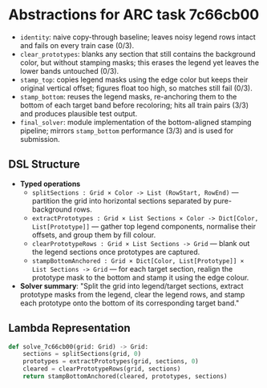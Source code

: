 # Abstractions for ARC task 7c66cb00

- `identity`: naive copy-through baseline; leaves noisy legend rows intact and fails on every train case (0/3).
- `clear_prototypes`: blanks any section that still contains the background color, but without stamping masks; this erases the legend yet leaves the lower bands untouched (0/3).
- `stamp_top`: copies legend masks using the edge color but keeps their original vertical offset; figures float too high, so matches still fail (0/3).
- `stamp_bottom`: reuses the legend masks, re-anchoring them to the bottom of each target band before recoloring; hits all train pairs (3/3) and produces plausible test output.
- `final_solver`: module implementation of the bottom-aligned stamping pipeline; mirrors `stamp_bottom` performance (3/3) and is used for submission.

## DSL Structure
- **Typed operations**
  - `splitSections : Grid × Color -> List (RowStart, RowEnd)` — partition the grid into horizontal sections separated by pure-background rows.
  - `extractPrototypes : Grid × List Sections × Color -> Dict[Color, List[Prototype]]` — gather top legend components, normalise their offsets, and group them by fill colour.
  - `clearPrototypeRows : Grid × List Sections -> Grid` — blank out the legend sections once prototypes are captured.
  - `stampBottomAnchored : Grid × Dict[Color, List[Prototype]] × List Sections -> Grid` — for each target section, realign the prototype mask to the bottom and stamp it using the edge colour.
- **Solver summary**: "Split the grid into legend/target sections, extract prototype masks from the legend, clear the legend rows, and stamp each prototype onto the bottom of its corresponding target band."

## Lambda Representation

```python
def solve_7c66cb00(grid: Grid) -> Grid:
    sections = splitSections(grid, 0)
    prototypes = extractPrototypes(grid, sections, 0)
    cleared = clearPrototypeRows(grid, sections)
    return stampBottomAnchored(cleared, prototypes, sections)
```

